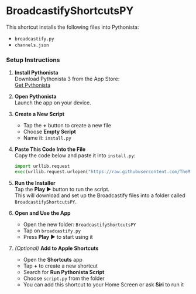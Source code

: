 # BroadcastifyShortcutsPY

This shortcut installs the following files into Pythonista:

- `broadcastify.py`
- `channels.json`

### Setup Instructions

1. **Install Pythonista**  
   Download Pythonista 3 from the App Store:  
   [Get Pythonista](https://apps.apple.com/us/app/pythonista-3/id1085978097)

2. **Open Pythonista**  
   Launch the app on your device.

3. **Create a New Script**  
   - Tap the **+** button to create a new file
   - Choose **Empty Script** 
   - Name it: `install.py`

4. **Paste This Code Into the File**  
   Copy the code below and paste it into `install.py`:

   ```python
   import urllib.request
   exec(urllib.request.urlopen("https://raw.githubusercontent.com/TheMrNaab/BroadcastifyShortcutsPY/main/install.py").read())
   ```

5. **Run the Installer**  
   Tap the **Play** ▶️ button to run the script.  
   This will download and set up the Broadcastify files into a folder called `BroadcastifyShortcutsPY`.

6. **Open and Use the App**  
   - Open the new folder: `BroadcastifyShortcutsPY`  
   - Tap on `broadcastify.py`  
   - Press **Play** ▶️ to start using it

7. *(Optional)* **Add to Apple Shortcuts**  
   - Open the **Shortcuts** app  
   - Tap **+** to create a new shortcut  
   - Search for **Run Pythonista Script**  
   - Choose `script.py` from the folder  
   - You can add this shortcut to your Home Screen or ask **Siri** to run it
